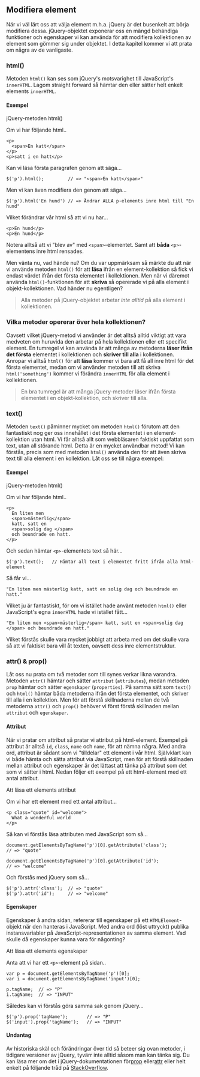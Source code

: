 ## Modifiera element

När vi väl lärt oss att välja element m.h.a. jQuery är det busenkelt att börja modifiera dessa. jQuery-objektet exponerar oss en mängd behändiga funktioner och egenskaper vi kan använda för att modifiera kollektionen av element som gömmer sig under objektet. I detta kapitel kommer vi att prata om några av de vanligaste.

### html()

Metoden `html()` kan ses som jQuery's motsvarighet till JavaScript's `innerHTML`. Lagom straight forward så hämtar den eller sätter helt enkelt elements `innerHTML`.

#### Exempel

jQuery-metoden html()

Om vi har följande html..
    
    <p>
      <span>En katt</span>
    </p>
    <p>satt i en hatt</p>

Kan vi läsa första paragrafen genom att säga...
    
    $('p').html();         // => "<span>En katt</span>"

Men vi kan även modifiera den genom att säga...
    
    $('p').html('En hund') // => Ändrar ALLA p-elements inre html till "En hund"

Vilket förändrar vår html så att vi nu har...
    
    <p>En hund</p>
    <p>En hund</p>

Notera alltså att vi "blev av" med `<span>`-elementet. Samt att **båda** `<p>`-elementens inre html rensades.

Men vänta nu, vad hände nu? Om du var uppmärksam så märkte du att när vi använde metoden `html()` för att **läsa** ifrån en element-kollektion så fick vi endast värdet ifrån det första elementet i kollektionen. Men när vi däremot använda `html()`-funktionen för att **skriva** så opererade vi på alla element i objekt-kollektionen. Vad händer nu egentligen?

> Alla metoder på jQuery-objektet arbetar _inte alltid_ på alla element i kollektionen.

### Vilka metoder opererar över hela kollektionen?

Oavsett vilket jQuery-metod vi använder är det alltså alltid viktigt att vara medveten om huruvida den arbetar på hela kollektionen eller ett specifikt element. En tumregel vi kan använda är att många av metoderna **läser ifrån det första** elementet i kollektionen och **skriver till alla** i kollektionen. Anropar vi alltså `html()` för att **läsa** kommer vi bara att få all inre html för det första elementet, medan om vi använder metoden till att skriva `html('something')` kommer vi förändra `innerHTML` för alla element i kollektionen.

> En bra tumregel är att många jQuery-metoder läser ifrån första elementet i en objekt-kollektion, och skriver till alla.

### text()

Metoden `text()` påminner mycket om metoden `html()` förutom att den fantastiskt nog ger oss innehållet i det första elementet i en element-kollektion utan html. Vi får alltså allt som webbläsaren faktiskt uppfattat som text, utan all störande html. Detta är en mycket användbar metod! Vi kan förstås, precis som med metoden `html()` använda den för att även skriva text till alla element i en kollektion. Låt oss se till några exempel:

#### Exempel

jQuery-metoden html()

Om vi har följande html..
    
    <p>
      En liten men 
      <span>mästerlig</span>
      katt, satt en 
      <span>solig dag </span>
      och beundrade en hatt.
    </p>

Och sedan hämtar `<p>`-elementets text så här...
    
    $('p').text();   // Hämtar all text i elementet fritt ifrån alla html-element

Så får vi...
    
    "En liten men mästerlig katt, satt en solig dag och beundrade en hatt."

Vilket ju är fantastiskt, för om vi istället hade använt metoden `html()` eller JavaScript's egna `innerHTML` hade vi istället fått...
    
    "En liten men <span>mästerlig</span> katt, satt en <span>solig dag </span> och beundrade en hatt."

Vilket förstås skulle vara mycket jobbigt att arbeta med om det skulle vara så att vi faktiskt bara vill åt texten, oavsett dess inre elementstruktur.

### attr() & prop()

Låt oss nu prata om två metoder som till synes verkar likna varandra. Metoden `attr()` hämtar och sätter `attribut` (`attributes`), medan metoden `prop` hämtar och sätter `egenskaper` (`properties`). På samma sätt som `text()` och `html()` hämtar båda metoderna ifrån det första elementet, och skriver till alla i en kollektion. Men för att förstå skillnaderna mellan de två metoderna `attr()` och `prop()` behöver vi först förstå skillnaden mellan `attribut` och `egenskaper`.

#### Attribut

När vi pratar om attribut så pratar vi attribut på html-element. Exempel på attribut är alltså `id`, `class`, `name` och `name`, för att nämna några. Med andra ord, attribut är sådant som vi "tilldelar" ett element i vår html. Självklart kan vi både hämta och sätta attribut via JavaScript, men för att förstå skillnaden mellan attribut och egenskaper är det lättast att tänka på attribut som det som vi sätter i html. Nedan följer ett exempel på ett html-element med ett antal attribut.

Att läsa ett elements attribut

Om vi har ett element med ett antal attribut...
    
    <p class="quote" id="welcome">
      What a wonderful world
    </p>

Så kan vi förstås läsa attributen med JavaScript som så...
    
    document.getElementsByTagName('p')[0].getAttribute('class');
    // => "quote"
     
    document.getElementsByTagName('p')[0].getAttribute('id');
    // => "welcome"

Och förstås med jQuery som så...
    
    $('p').attr('class');  // => "quote"
    $('p').attr('id');     // => "welcome"

#### Egenskaper

Egenskaper å andra sidan, refererar till egenskaper på ett `HTMLElement`-objekt när den hanteras i JavaScript. Med andra ord (löst uttryckt) publika instansvariabler på JavaScript-representationen av samma element. Vad skulle då egenskaper kunna vara för någonting?

Att läsa ett elements egenskaper

Anta att vi har ett `<p>`-element på sidan..
    
    var p = document.getElementsByTagName('p')[0];
    var i = document.getElementsByTagName('input')[0];
     
    p.tagName;  // => "P"
    i.tagName;  // => "INPUT"

Således kan vi förstås göra samma sak genom jQuery...
    
    $('p').prop('tagName');       // => "P"
    $('input').prop('tagName');   // => "INPUT"

#### Undantag

Av historiska skäl och förändringar över tid så beteer sig ovan metoder, i tidigare versioner av jQuery, tyvärr inte alltid såsom man kan tänka sig. Du kan läsa mer om det i jQuery-dokumentationen för[prop][0] eller[attr][1] eller helt enkelt på följande tråd på [StackOverflow][2].

[0]: http://api.jquery.com/prop/
[1]: http://api.jquery.com/attr/
[2]: http://stackoverflow.com/questions/5874652/prop-vs-attr